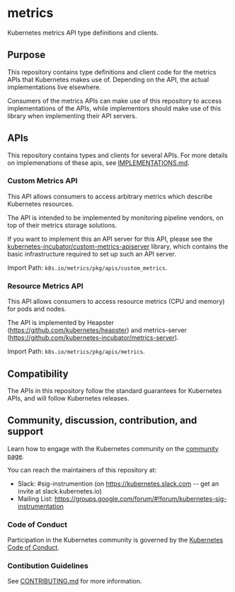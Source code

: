 # metrics

Kubernetes metrics API type definitions and clients.

## Purpose

This repository contains type definitions and client code for the metrics
APIs that Kubernetes makes use of.  Depending on the API, the actual
implementations live elsewhere.

Consumers of the metrics APIs can make use of this repository to access
implementations of the APIs, while implementors should make use of this
library when implementing their API servers.

## APIs

This repository contains types and clients for several APIs.  For more
details on implemenations of these apis, see
[IMPLEMENTATIONS.md](IMPLEMENTATIONS.md).

### Custom Metrics API

This API allows consumers to access arbitrary metrics which describe
Kubernetes resources.

The API is intended to be implemented by monitoring pipeline vendors, on
top of their metrics storage solutions.

If you want to implement this an API server for this API, please see the
[kubernetes-incubator/custom-metrics-apiserver](https://github.com/kubernetes-incubator/custom-metrics-apiserver)
library, which contains the basic infrastructure required to set up such
an API server.

Import Path: `k8s.io/metrics/pkg/apis/custom_metrics`.

### Resource Metrics API

This API allows consumers to access resource metrics (CPU and memory) for
pods and nodes.

The API is implemented by Heapster
(https://github.com/kubernetes/heapster) and metrics-server
(https://github.com/kubernetes-incubator/metrics-server).

Import Path: `k8s.io/metrics/pkg/apis/metrics`.

## Compatibility

The APIs in this repository follow the standard guarantees for Kubernetes
APIs, and will follow Kubernetes releases.

## Community, discussion, contribution, and support

Learn how to engage with the Kubernetes community on the [community
page](http://kubernetes.io/community/).

You can reach the maintainers of this repository at:

- Slack: #sig-instrumention (on https://kubernetes.slack.com -- get an
  invite at slack.kubernetes.io)
- Mailing List:
  https://groups.google.com/forum/#!forum/kubernetes-sig-instrumentation

### Code of Conduct

Participation in the Kubernetes community is governed by the [Kubernetes
Code of Conduct](code-of-conduct.md).

### Contibution Guidelines

See [CONTRIBUTING.md](CONTRIBUTING.md) for more information.
